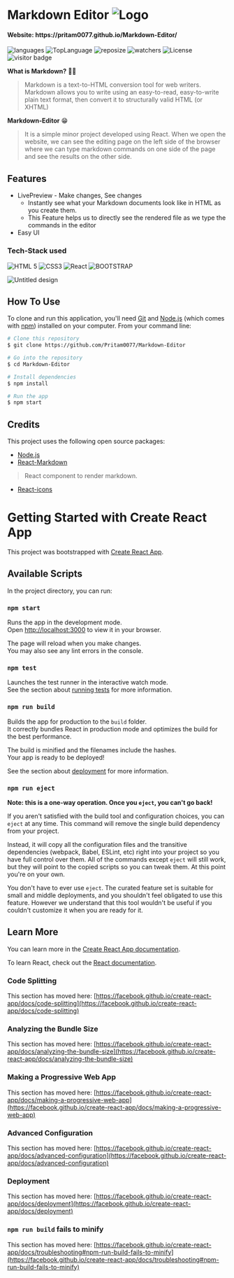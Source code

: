 
# Markdown Editor ![Logo](./public/Logo.ico)
 
<h4>Website: https://pritam0077.github.io/Markdown-Editor/ </h4> 

![languages](https://img.shields.io/github/languages/count/Pritam0077/Markdown-Editor?color=yellow)
![TopLanguage](https://img.shields.io/github/languages/top/Pritam0077/Markdown-Editor?color=red)
![reposize](https://img.shields.io/github/repo-size/Pritam0077/Markdown-Editor?color=success)
![watchers](https://img.shields.io/github/watchers/Pritam0077/Markdown-Editor?style=social)
![License](https://img.shields.io/github/license/Pritam0077/Markdown-Editor)
![visitor badge](https://shields-io-visitor-counter.herokuapp.com/badge?page=Pritam0077.Markdown-Editor)

**What is Markdown?** 🤔🤔
> Markdown is a text-to-HTML conversion tool for web writers. Markdown allows you to write using an easy-to-read, easy-to-write plain text format, then convert it to structurally valid HTML (or XHTML)

**Markdown-Editor** 😁
>It is a simple minor project developed using React.
When we open the website, we can see the editing page on the left side of the browser where we can type markdown commands on one side of the page and see the results on the other side.

## Features 

* LivePreview - Make changes, See changes
  - Instantly see what your Markdown documents look like in HTML as you create them.
  - This Feature helps us to directly see the rendered file as we type the commands in the editor 
* Easy UI

### Tech-Stack used 

![HTML 5](https://img.shields.io/badge/HTML5-E34F26?style=for-the-badge&logo=html5&logoColor=white)
![CSS3](https://img.shields.io/badge/CSS3-1572B6?style=for-the-badge&logo=css3&logoColor=white)
![React](https://img.shields.io/badge/React-323330?style=for-the-badge&logo=react&logoColor=#61DBFB)
![BOOTSTRAP](https://img.shields.io/badge/bootstrap-CF9FFF?style=for-the-badge&logo=bootstrap&logoColor=white)
<!--  <img width="958" alt="image" src="https://user-images.githubusercontent.com/89348093/166461364-4ccae61a-551a-4318-b981-af3d1a62a34f.png"> -->

![Untitled design](https://user-images.githubusercontent.com/89348093/166949025-623f5df3-7da5-4416-878f-50a187a60454.gif)

## How To Use

To clone and run this application, you'll need [Git](https://git-scm.com) and [Node.js](https://nodejs.org/en/download/) (which comes with [npm](http://npmjs.com)) installed on your computer. From your command line:

```bash
# Clone this repository
$ git clone https://github.com/Pritam0077/Markdown-Editor

# Go into the repository
$ cd Markdown-Editor

# Install dependencies
$ npm install

# Run the app
$ npm start
```

## Credits

This project uses the following open source packages:
* [Node.js](https://nodejs.org/)
* [React-Markdown](https://github.com/remarkjs/react-markdown)
 > React component to render markdown.
* [React-icons](https://github.com/react-icons/react-icons)

# Getting Started with Create React App

This project was bootstrapped with [Create React App](https://github.com/facebook/create-react-app).

## Available Scripts

In the project directory, you can run:

### `npm start`

Runs the app in the development mode.\
Open [http://localhost:3000](http://localhost:3000) to view it in your browser.

The page will reload when you make changes.\
You may also see any lint errors in the console.

### `npm test`

Launches the test runner in the interactive watch mode.\
See the section about [running tests](https://facebook.github.io/create-react-app/docs/running-tests) for more information.

### `npm run build`

Builds the app for production to the `build` folder.\
It correctly bundles React in production mode and optimizes the build for the best performance.

The build is minified and the filenames include the hashes.\
Your app is ready to be deployed!

See the section about [deployment](https://facebook.github.io/create-react-app/docs/deployment) for more information.

### `npm run eject`

**Note: this is a one-way operation. Once you `eject`, you can't go back!**

If you aren't satisfied with the build tool and configuration choices, you can `eject` at any time. This command will remove the single build dependency from your project.

Instead, it will copy all the configuration files and the transitive dependencies (webpack, Babel, ESLint, etc) right into your project so you have full control over them. All of the commands except `eject` will still work, but they will point to the copied scripts so you can tweak them. At this point you're on your own.

You don't have to ever use `eject`. The curated feature set is suitable for small and middle deployments, and you shouldn't feel obligated to use this feature. However we understand that this tool wouldn't be useful if you couldn't customize it when you are ready for it.

## Learn More

You can learn more in the [Create React App documentation](https://facebook.github.io/create-react-app/docs/getting-started).

To learn React, check out the [React documentation](https://reactjs.org/).

### Code Splitting

This section has moved here: [https://facebook.github.io/create-react-app/docs/code-splitting](https://facebook.github.io/create-react-app/docs/code-splitting)

### Analyzing the Bundle Size

This section has moved here: [https://facebook.github.io/create-react-app/docs/analyzing-the-bundle-size](https://facebook.github.io/create-react-app/docs/analyzing-the-bundle-size)

### Making a Progressive Web App

This section has moved here: [https://facebook.github.io/create-react-app/docs/making-a-progressive-web-app](https://facebook.github.io/create-react-app/docs/making-a-progressive-web-app)

### Advanced Configuration

This section has moved here: [https://facebook.github.io/create-react-app/docs/advanced-configuration](https://facebook.github.io/create-react-app/docs/advanced-configuration)

### Deployment

This section has moved here: [https://facebook.github.io/create-react-app/docs/deployment](https://facebook.github.io/create-react-app/docs/deployment)

### `npm run build` fails to minify

This section has moved here: [https://facebook.github.io/create-react-app/docs/troubleshooting#npm-run-build-fails-to-minify](https://facebook.github.io/create-react-app/docs/troubleshooting#npm-run-build-fails-to-minify)
